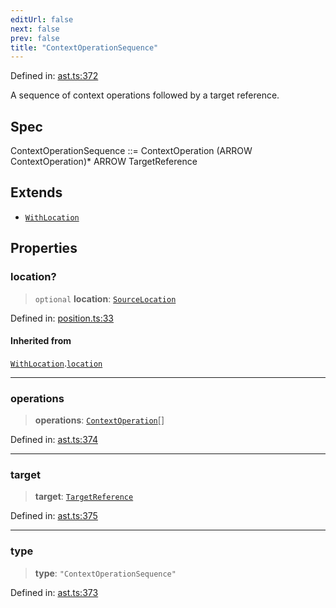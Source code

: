 ```yaml
---
editUrl: false
next: false
prev: false
title: "ContextOperationSequence"
---
```


Defined in: [ast.ts:372](https://github.com/rcs-agents/rcs-lang/blob/68cb652ba691370490e2f22c44219c82067584e3/packages/ast/src/ast.ts#L372)

A sequence of context operations followed by a target reference.

## Spec

ContextOperationSequence ::= ContextOperation (ARROW ContextOperation)* ARROW TargetReference

## Extends

- [`WithLocation`](/api/ast/interfaces/withlocation/)

## Properties

### location?

> `optional` **location**: [`SourceLocation`](/api/ast/interfaces/sourcelocation/)

Defined in: [position.ts:33](https://github.com/rcs-agents/rcs-lang/blob/68cb652ba691370490e2f22c44219c82067584e3/packages/ast/src/position.ts#L33)

#### Inherited from

[`WithLocation`](/api/ast/interfaces/withlocation/).[`location`](/api/ast/interfaces/withlocation/#location)

***

### operations

> **operations**: [`ContextOperation`](/api/ast/type-aliases/contextoperation/)[]

Defined in: [ast.ts:374](https://github.com/rcs-agents/rcs-lang/blob/68cb652ba691370490e2f22c44219c82067584e3/packages/ast/src/ast.ts#L374)

***

### target

> **target**: [`TargetReference`](/api/ast/type-aliases/targetreference/)

Defined in: [ast.ts:375](https://github.com/rcs-agents/rcs-lang/blob/68cb652ba691370490e2f22c44219c82067584e3/packages/ast/src/ast.ts#L375)

***

### type

> **type**: `"ContextOperationSequence"`

Defined in: [ast.ts:373](https://github.com/rcs-agents/rcs-lang/blob/68cb652ba691370490e2f22c44219c82067584e3/packages/ast/src/ast.ts#L373)
